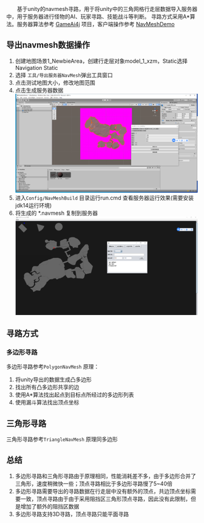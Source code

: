 ﻿&emsp;&emsp;基于unity的navmesh寻路，用于将unity中的三角网格行走层数据导入服务器中，用于服务器进行怪物的AI、玩家寻路、技能战斗等判断。
寻路方式采用A*算法。服务器算法参考 [GameAi4j](https://github.com/jzyong/GameAi4j) 项目，客户端操作参考 [NavMeshDemo](https://github.com/jzyong/NavMeshDemo)

## 导出navmesh数据操作
1. 创建地图场景1_NewbieArea，创建行走层对象model_1_xzm，Static选择Navigation Static
2. 选择 `工具/导出服务器NavMesh`弹出工具窗口
3. 点击测试地图大小，修改地图范围
4. 点击生成服务器数据
   ![unity操作](Images/NavMeshUnity.png)
5. 进入`Config/NavMeshBuild` 目录运行run.cmd 查看服务器运行效果(需要安装jdk14运行环境)
6. 将生成的 *.navmesh 复制到服务器
   ![服务器工具操作](Images/NavMeshServer.png)


## 寻路方式

### 多边形寻路
多边形寻路参考`PolygonNavMesh` 原理：<br>
1. 将unity导出的数据生成凸多边形
2. 找出所有凸多边形共享的边
3. 使用A*算法找出起点到目标点所经过的多边形列表
4. 使用漏斗算法找出顶点坐标


## 三角形寻路
三角形寻路参考`TriangleNavMesh` 原理同多边形


## 总结
1. 多边形寻路和三角形寻路由于原理相同，性能消耗差不多，由于多边形合并了三角形，速度稍微快一些；顶点寻路相比于多边形寻路慢了5~40倍
2. 多边形寻路需要导出的寻路数据在行走层中没有额外的顶点，共边顶点坐标需要一致，顶点寻路由于由于采用阻挡区三角形顶点寻路，因此没有此限制，但是增加了额外的阻挡区数据
3. 多边形寻路支持3D寻路，顶点寻路只能平面寻路
